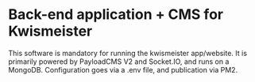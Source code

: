 # Back-end application + CMS for Kwismeister

This software is mandatory for running the kwismeister app/website. It is primarily powered by PayloadCMS V2 and Socket.IO, and runs on a MongoDB. Configuration goes via a .env file, and publication via PM2.